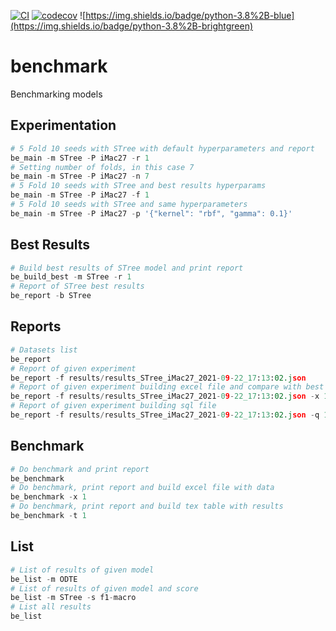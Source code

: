 [![CI](https://github.com/Doctorado-ML/benchmark/actions/workflows/main.yml/badge.svg)](https://github.com/Doctorado-ML/benchmark/actions/workflows/main.yml)
[![codecov](https://codecov.io/gh/Doctorado-ML/benchmark/branch/main/graph/badge.svg?token=ZRP937NDSG)](https://codecov.io/gh/Doctorado-ML/benchmark)
![https://img.shields.io/badge/python-3.8%2B-blue](https://img.shields.io/badge/python-3.8%2B-brightgreen)
# benchmark

Benchmarking models

## Experimentation

```python
# 5 Fold 10 seeds with STree with default hyperparameters and report
be_main -m STree -P iMac27 -r 1
# Setting number of folds, in this case 7
be_main -m STree -P iMac27 -n 7
# 5 Fold 10 seeds with STree and best results hyperparams
be_main -m STree -P iMac27 -f 1
# 5 Fold 10 seeds with STree and same hyperparameters
be_main -m STree -P iMac27 -p '{"kernel": "rbf", "gamma": 0.1}'
```

## Best Results

```python
# Build best results of STree model and print report
be_build_best -m STree -r 1
# Report of STree best results
be_report -b STree
```

## Reports

```python
# Datasets list
be_report
# Report of given experiment
be_report -f results/results_STree_iMac27_2021-09-22_17:13:02.json
# Report of given experiment building excel file and compare with best results
be_report -f results/results_STree_iMac27_2021-09-22_17:13:02.json -x 1 -c 1
# Report of given experiment building sql file
be_report -f results/results_STree_iMac27_2021-09-22_17:13:02.json -q 1
```

## Benchmark

```python
# Do benchmark and print report
be_benchmark
# Do benchmark, print report and build excel file with data
be_benchmark -x 1
# Do benchmark, print report and build tex table with results
be_benchmark -t 1
```

## List

```python
# List of results of given model
be_list -m ODTE
# List of results of given model and score
be_list -m STree -s f1-macro
# List all results
be_list
```
